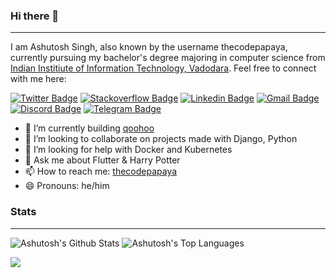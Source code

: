 ### Hi there 👋
---
 I am Ashutosh Singh, also known by the username thecodepapaya, currently pursuing my bachelor's degree majoring in computer science from [Indian Institiute of Information Technology, Vadodara](http://www.iiitvadodara.ac.in). Feel free to connect with me here:

[![Twitter Badge](https://img.shields.io/badge/-@thecodepapaya-1ca0f1?style=flat-square&labelColor=1ca0f1&logo=twitter&logoColor=white&link=https://twitter.com/thecodepapaya)](https://twitter.com/thecodepapaya) 
[![Stackoverflow Badge](https://img.shields.io/badge/-thecodepapaya-f48024?style=flat-square&labelColor=f48024&logo=stackoverflow&logoColor=white&link=https://stackoverflow.com/users/10505839/ashutosh-singh)](https://stackoverflow.com/users/10505839/ashutosh-singh)
[![Linkedin Badge](https://img.shields.io/badge/-ashutoshsingh05as-blue?style=flat-square&logo=Linkedin&logoColor=white&link=https://www.linkedin.com/in/ashutoshsingh05as/)](https://www.linkedin.com/in/ashutoshsingh05as)
[![Gmail Badge](https://img.shields.io/badge/-thecodepapaya@gmail.com-c14438?style=flat-square&logo=Gmail&logoColor=white&link=mailto:thecodepapaya@gmail.com)](mailto:hello@thecodepapaya.dev)
[![Discord Badge](https://img.shields.io/badge/-bLaCkLiGhT_4522-purple?style=flat-square&logo=Discord&logoColor=white&link=https://discord.com/users/878192996825305128)](https://discord.com/users/878192996825305128)
[![Telegram Badge](https://img.shields.io/badge/-@thecodepapaya-darkgreen?style=flat-square&logo=Telegram&logoColor=white&link=https://t.me/thecodepapaya)](https://t.me/thecodepapaya)


<!-- - 🔭 I’m currently working on ... -->
- 🌱 I’m currently building [qoohoo](https://qoohoo.in/)
- 👯 I’m looking to collaborate on projects made with Django, Python
- 🤔 I’m looking for help with Docker and Kubernetes
- 💬 Ask me about Flutter & Harry Potter
- 📫 How to reach me: [thecodepapaya](mailto:hello@thecodepapaya.dev)
- 😄 Pronouns: he/him
<!-- - ⚡ Fun fact: ... -->

### Stats
---

![Ashutosh's Github Stats](https://readme.aashutosh.dev/api?username=thecodepapaya&show_icons=true&include_all_commits=true&theme=dark)
![Ashutosh's Top Languages](https://github-readme-stats.vercel.app/api/top-langs/?username=thecodepapaya&hide=TeX&layout=compact&theme=dark)


![](https://komarev.com/ghpvc/?username=thecodepapaya&color=green)

